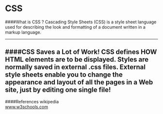 # CSS
####What is CSS ?
Cascading Style Sheets (CSS) is a style sheet language used for describing the look and formatting of a document written in a markup language.

---------
####CSS Saves a Lot of Work!
CSS defines HOW HTML elements are to be displayed.
Styles are normally saved in external .css files. External style sheets enable you to change the appearance and layout of all the pages in a Web site, just by editing one single file!
---------
####References
wikipedia <br>
www.w3schools.com